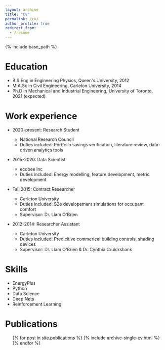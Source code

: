 ```yaml
---
layout: archive
title: "CV"
permalink: /cv/
author_profile: true
redirect_from:
  - /resume
---
```


{% include base_path %}

Education
======
* B.S.Eng in Engineering Physics, Queen's University, 2012
* M.A.Sc in Civil Engineering, Carleton University, 2014
* Ph.D in Mechanical and Industrial Engineering, University of Toronto, 2021 (expected)

Work experience
======
* 2020-present: Research Student  
  * National Research Council
  * Duties included: Portfolio savings verification, literature review, data-driven analytics tools

* 2015-2020: Data Scientist 
  * ecobee Inc
  * Duties included: Energy modelling, feature development, metric development 
  
* Fall 2015: Contract Researcher
  * Carleton University
  * Duties included: S2e developement simulations for occupant comfort
  * Supervisor: Dr. Liam O'Brien

* 2012-2014: Researcher Assistant
  * Carleton University
  * Duties included: Predicitive commerical building controls, shading devices
  * Supervisor: Dr. Liam O'Brien & Dr. Cynthia Cruickshank
  
Skills
======
* EnergyPlus
* Python
* Data Science
* Deep Nets
* Reinforcement Learning

Publications
======
  <ul>{% for post in site.publications %}
    {% include archive-single-cv.html %}
  {% endfor %}</ul>
  
<!-- Talks
======
  <ul>{% for post in site.talks %}
    {% include archive-single-talk-cv.html %}
  {% endfor %}</ul>
  -->
